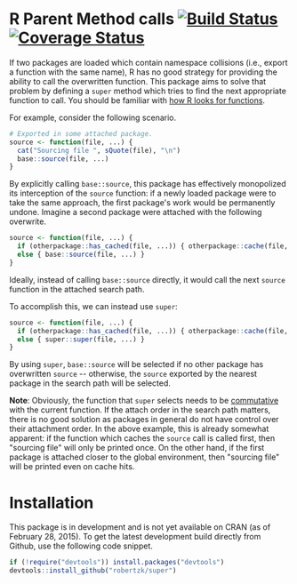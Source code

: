 R Parent Method calls [![Build Status](https://travis-ci.org/robertzk/super.svg?branch=master)](https://travis-ci.org/robertzk/super.svg?branch=master) [![Coverage Status](https://coveralls.io/repos/robertzk/super/badge.svg?branch=master)](https://coveralls.io/r/robertzk/super)
===========

If two packages are loaded which contain namespace collisions (i.e., export a function
with the same name), R has no good strategy for providing the ability to call the
overwritten function. This package aims to solve that problem by defining a `super`
method which tries to find the next appropriate function to call. You should be
familiar with [how R looks for functions](http://blog.obeautifulcode.com/R/How-R-Searches-And-Finds-Stuff/).

For example, consider the following scenario.

```r
# Exported in some attached package.
source <- function(file, ...) {
  cat("Sourcing file ", sQuote(file), "\n")
  base::source(file, ...)
}
```

By explicitly calling `base::source`, this package has effectively monopolized its
interception of the `source` function: if a newly loaded package were to take
the same approach, the first package's work would be permanently undone. Imagine a
second package were attached with the following overwrite.

```r
source <- function(file, ...) {
  if (otherpackage::has_cached(file, ...)) { otherpackage::cache(file, ...) }
  else { base::source(file, ...) }
}
```

Ideally, instead of calling `base::source` directly, it would call the next `source`
function in the attached search path.

To accomplish this, we can instead use `super`:

```r
source <- function(file, ...) {
  if (otherpackage::has_cached(file, ...)) { otherpackage::cache(file, ...) }
  else { super::super(file, ...) }
}
```

By using `super`, `base::source` will be selected if no other package has overwritten
`source` -- otherwise, the `source` exported by the nearest package in the search
path will be selected.

**Note**: Obviously, the function that `super` selects needs to be [commutative](http://en.wikipedia.org/wiki/Commutative_property) 
with the current function. If the attach order in the search path matters, there is no good 
solution as packages in general do not have control over their attachment order. In the
above example, this is already somewhat apparent: if the function which caches the `source`
call is called first, then "sourcing file" will only be printed once. On the other hand,
if the first package is attached closer to the global environment, then "sourcing file" will
be printed even on cache hits.

Installation
============

This package is in development and is not yet available on CRAN (as of February 28, 2015).
To get the latest development build directly from Github, use the following code snippet.

```R
if (!require("devtools")) install.packages("devtools")
devtools::install_github("robertzk/super")
```

